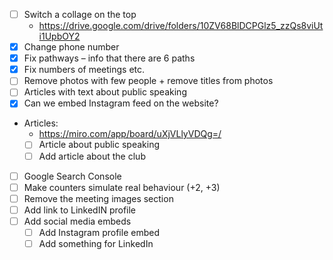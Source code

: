- [ ] Switch a collage on the top
  - https://drive.google.com/drive/folders/10ZV68BlDCPGlz5_zzQs8viUti1UpbOY2
- [x] Change phone number
- [x] Fix pathways – info that there are 6 paths
- [x] Fix numbers of meetings etc.
- [ ] Remove photos with few people + remove titles from photos
- [ ] Articles with text about public speaking
- [x] Can we embed Instagram feed on the website?
- Articles:
  - https://miro.com/app/board/uXjVLlyVDQg=/
  - [ ] Article about public speaking
  - [ ] Add article about the club
- [ ] Google Search Console
- [ ] Make counters simulate real behaviour (+2, +3)
- [ ] Remove the meeting images section
- [ ] Add link to LinkedIN profile
- [ ] Add social media embeds
  - [ ] Add Instagram profile embed
  - [ ] Add something for LinkedIn